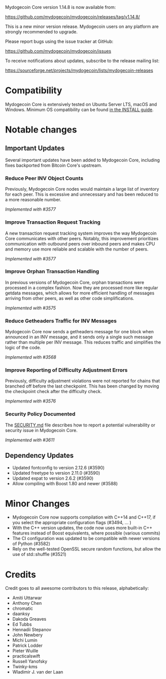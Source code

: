 Mydogecoin Core version 1.14.8 is now available from:

  <https://github.com/mydogecoin/mydogecoin/releases/tag/v1.14.8/>

This is a new minor version release. Mydogecoin users on any platform are
strongly recommended to upgrade.

Please report bugs using the issue tracker at GitHub:

  <https://github.com/mydogecoin/mydogecoin/issues>

To receive notifications about updates, subscribe to the release mailing list:

  <https://sourceforge.net/projects/mydogecoin/lists/mydogecoin-releases>


Compatibility
==============

Mydogecoin Core is extensively tested on Ubuntu Server LTS, macOS and Windows.
Minimum OS compatibility can be found [in the INSTALL guide](../INSTALL.md).


Notable changes
================

Important Updates
-----------------

Several important updates have been added to Mydogecoin Core, including fixes
backported from Bitcoin Core's upstream.

### Reduce Peer INV Object Counts

Previously, Mydogecoin Core nodes would maintain a large list of inventory for
each peer. This is excessive and unnecessary and has been reduced to a more
reasonable number.

*Implemented with #3577*

### Improve Transaction Request Tracking

A new transaction request tracking system improves the way Mydogecoin Core
communicates with other peers. Notably, this improvement prioritizes
communication with outbound peers over inbound peers and makes CPU and memory
use more reliable and scalable with the number of peers.

*Implemented with #3577*

### Improve Orphan Transaction Handling

In previous versions of Mydogecoin Core, orphan transactions were processed in a
complex fashion. Now they are processed more like regular getdata messages,
which allows for more efficient handling of messages arriving from other peers,
as well as other code simplifications.

*Implemented with #3575*

### Reduce Getheaders Traffic for INV Messages

Mydogecoin Core now sends a getheaders message for one block when announced in an
INV message, and it sends only a single such message rather than multiple per
INV message. This reduces traffic and simplifies the logic of the code.

*Implemented with #3568*

### Improve Reporting of Difficulty Adjustment Errors

Previously, difficulty adjustment violations were not reported for chains that
branched off before the last checkpoint. This has been changed by moving the
checkpoint check after the difficulty check.

*Implemented with #3576*

### Security Policy Documented

The [SECURITY.md](SECURITY.md) file describes how to report a potential
vulnerability or security issue in Mydogecoin Core.

*Implemented with #3611*


Dependency Updates
------------------

* Updated fontconfig to version 2.12.6 (#3590)
* Updated freetype to version 2.11.0 (#3590)
* Updated expat to version 2.6.2 (#3590)
* Allow compiling with Boost 1.80 and newer (#3588)


Minor Changes
=============

* Mydogecoin Core now supports compilation with C++14 and C++17, if you select
  the appropriate configuration flags (#3494, ... )
* With the C++ version updates, the code now uses more built-in C++ features instead
  of Boost equivalents, where possible (various commits)
* The CI configuration was updated to be compatible with newer versions of Python (#3582)
* Rely on the well-tested OpenSSL secure random functions, but allow the use of std::shuffle (#3521)


Credits
=======

Credit goes to all awesome contributors to this release, alphabetically:

* Amiti Uttarwar
* Anthony Chen
* chromatic
* daanksy
* Dakoda Greaves
* Ed Tubbs
* Hennadii Stepanov
* John Newbery
* Michi Lumin
* Patrick Lodder
* Pieter Wuille
* practicalswift
* Russell Yanofsky
* Twinky-kms
* Wladimir J. van der Laan
